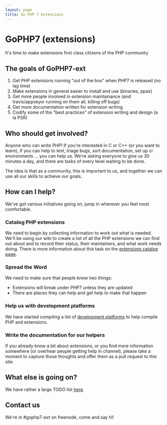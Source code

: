```yaml
---
layout: page
title: Go PHP 7 Extensions
---
```


# GoPHP7 (extensions)

It's time to make extensions first class citizens of the PHP community
 
## The goals of GoPHP7-ext

 1. Get PHP extensions running "out of the box" when PHP7 is released (no lag time)
 2. Make extensions in general easier to install and use (binaries, ppas)
 3. Get more people involved in extension maintainance (and travis/appveyor running on them all, killing off bugs)
 4. Get more documentation written for extension writing
 5. Codify some of the "best practices" of extension writing and design (a la PSR)
  
## Who should get involved?

Anyone who can write PHP!  If you're interested in C or C++ (or you want to learn), if you can help to test, triage bugs, sort documentation, set up ci environments ... you can help us.  We're asking everyone to give us 30 minutes a day, and there are tasks of every level waiting to be done.

The idea is that as a community, this is important to us, and together we can use all our skills to achieve our goals.

## How can I help?

We've got various initiatives going on, jump in wherever you feel most comfortable.

### Catalog PHP extensions

We need to begin by collecting information to work out what is needed.  We'll be using our wiki to create a list of all the PHP extensions we can find out about and to record their status, their maintainers, and what work needs doing.  There is more information about this task on the [extensions catalog page](extensions-catalog.html).

### Spread the Word

We need to make sure that people know two things:

 * Extensions will break under PHP7 unless they are updated
 * There are places they can help and get help to make that happen

### Help us with development platforms

We have started compiling a list of [development platforms](development-platforms.html) to help compile PHP and extensions.

### Write the documentation for our helpers

If you already know a bit about extensions, or you find more information somewhere (or overhear people getting help in channel), please take a moment to capture those thoughts and offer them as a pull request to this site.

## What else is going on?

We have rather a large TODO list [here](todo.html).

## Contact us

We're in #gophp7-ext on freenode, come and say hi!
